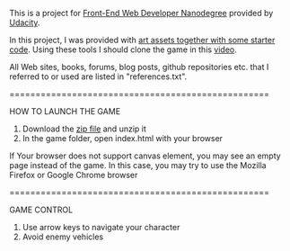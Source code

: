 This is a project for [Front-End Web Developer Nanodegree](https://www.udacity.com/course/nd001) provided by [Udacity](https://www.udacity.com). 

In this project, I was provided with [art assets together with some starter code](https://github.com/udacity/frontend-nanodegree-arcade-game). Using these tools I should clone the game in this [video](https://www.youtube.com/watch?v=p2JhGrrwLuQ&feature=youtu.be). 

All Web sites, books, forums, blog posts, github repositories etc. that I referred to or used are listed in "references.txt". 

==================================================

HOW TO LAUNCH THE GAME

1. Download the [zip file](https://github.com/g7845123/frogger/archive/master.zip) and unzip it
2. In the game folder, open index.html with your browser

If Your browser does not support canvas element, you may see an empty page instead of the game. In this case, you may try to use the Mozilla Firefox or Google Chrome browser

==================================================

GAME CONTROL

1. Use arrow keys to navigate your character
2. Avoid enemy vehicles